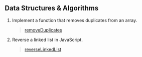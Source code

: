 ## Data Structures & Algorithms
1. Implement a function that removes duplicates from an array. 

   > <a href="https://github.com/DhanteyUD/Playground/blob/main/removeDuplicates.js">removeDuplicates</a>

3. Reverse a linked list in JavaScript.

   > <a href="https://github.com/DhanteyUD/Playground/blob/main/reverseLinkedList.js">reverseLinkedList</a>
